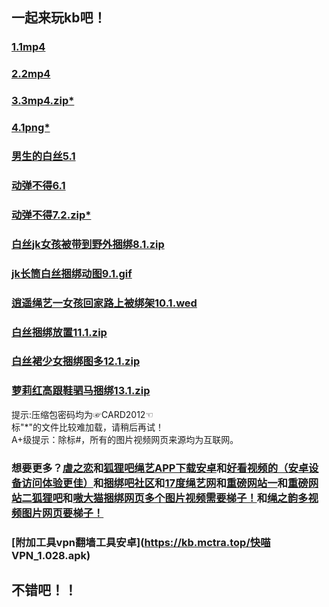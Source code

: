 ## 一起来玩kb吧！
### [1.1mp4](https://kb.mctra.top/kbmovie1.mp4)      
### [2.2mp4](https://kb.mctra.top/kbmovie2.mp4)   
### [3.3mp4.zip*](http://mctra.top/kb/kb.zip)
### [4.1png*](http://mctra.top/kb/kb1.png)   
### [男生的白丝5.1](https://kb.mctra.top/WoKaoSi.zip)
### [动弹不得6.1](https://kb.mctra.top/205836_57566015110.mp4)  
### [动弹不得7.2.zip*](http://mctra.top/kb/kbmovie1.zip)   
### [白丝jk女孩被带到野外捆绑8.1.zip](https://kb.mctra.top/kbpng.zip)   
### [jk长筒白丝捆绑动图9.1.gif](https://kb.mctra.top/6685ee2a.gif)   
### [逍遥绳艺一女孩回家路上被绑架10.1.wed](http://www.xiaoyaoshengyi.net/2021/meinvlindandanhuijiazaoyudaitukunbang.html)   
### [白丝捆绑放置11.1.zip](https://kb.mctra.top/kbpng2.zip)   
### [白丝裙少女捆绑图多12.1.zip](https://kb.mctra.top/kbpng3.zip)   
### [萝莉红高跟鞋驷马捆绑13.1.zip](https://kb.mctra.top/kbpng4.zip)

提示:压缩包密码均为☞CARD2012☜   
标"*"的文件比较难加载，请稍后再试！   
A+级提示：除标#，所有的图片视频网页来源均为互联网。
### 想要更多？[虐之恋](http://www.nuezhilian01.com/)和[狐狸吧绳艺APP下载安卓](https://kb.mctra.top/smloft.apk)和[好看视频的（安卓设备访问体验更佳）](https://m.baidu.com/video/page?pd=video_page&nid=10828787961485419792&sign=5854702895239179730&word=%E6%B3%95%E5%88%B6%E5%AE%A3%E4%BC%A0%E7%89%87%E3%80%8A%E6%8E%A8%E9%94%80%E4%B9%8B%E5%8A%AB%E3%80%8B&oword=%E6%8D%86%E7%BB%91&atn=index&frsrcid=5373&ext=%7B%22jsy%22%3A1%7D&top=%7B%22sfhs%22%3A1%2C%22_hold%22%3A2%7D&sl=4&lid=12014035285349477482&fr0=A&fr1=C&_t=1641212822909&_t=1641212941487&_t=1641213058995&bk=1)和[捆绑吧社区](http://www.kbb321.com/)和[17度绳艺网](https://17smk.com)和[重磅网站一](http://imajiajia.com/article/list-14)和[重磅网站二狐狸吧](https://www.smlsml.net/)和[嗷大猫捆绑网页多个图片视频需要梯子！](http://www.mzms3.com/forum-75-1.html)和[绳之韵多视频图片网页要梯子！](http://www.mzms3.com/forum-72-1.html)
### [附加工具vpn翻墙工具安卓](https://kb.mctra.top/快喵 VPN_1.028.apk)

## 不错吧！！
